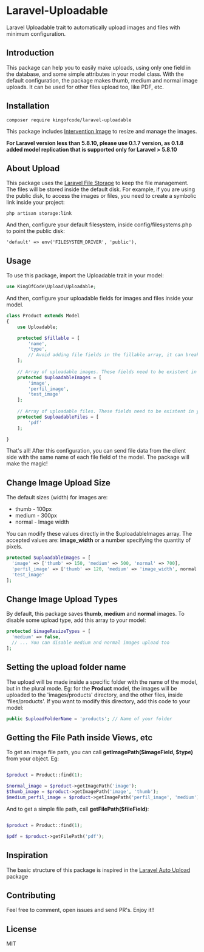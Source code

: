 # Laravel-Uploadable

Laravel Uploadable trait to automatically upload images and files with minimum configuration. 

## Introduction

This package can help you to easily make uploads, using only one field in the database, and some simple attributes in your model class. With 
the default configuration, the package makes thumb, medium and normal image uploads. It can be used for other files upload too, like PDF, etc.

## Installation

```
composer require kingofcode/laravel-uploadable
```

This package includes [Intervention Image](http://image.intervention.io/) to resize and manage the images.

**For Laravel version less than 5.8.10, please use 0.1.7 version, as 0.1.8 added model replication that is supported only for Laravel > 5.8.10**

## About Upload

This package uses the [Laravel File Storage](https://laravel.com/docs/5.5/filesystem) to keep the file management. The files will 
be stored inside the default disk. For example, if you are using the public disk, to access the images or files, you need to create a symbolic link inside your project:

```
php artisan storage:link
```

And then, configure your default filesystem, inside config/filesystems.php to point the public disk:

```
'default' => env('FILESYSTEM_DRIVER', 'public'),
```

## Usage

To use this package, import the Uploadable trait in your model:

```php
use KingOfCode\Upload\Uploadable;
```

And then, configure your uploadable fields for images and files inside your model.

```php
class Product extends Model
{
    use Uploadable;

    protected $fillable = [
        'name',
        'type',
        // Avoid adding file fields in the fillable array, it can break the correct upload
    ];
    
    // Array of uploadable images. These fields need to be existent in your database table
    protected $uploadableImages = [
        'image',
        'perfil_image',
        'test_image'
    ];
    
    // Array of uploadable files. These fields need to be existent in your database table
    protected $uploadableFiles = [
        'pdf'
    ];

}
```

That's all! After this configuration, you can send file data from the client side with the same name of each file field of the model. The package will make the magic!

## Change Image Upload Size

The default sizes (width) for images are:

* thumb - 100px
* medium - 300px
* normal - Image width

You can modify these values directly in the $uploadableImages array. The accepted values are: **image_width** or a number specifying the quantity of pixels.

```php
protected $uploadableImages = [
  'image' => ['thumb' => 150, 'medium' => 500, 'normal' => 700],
  'perfil_image' => ['thumb' => 120, 'medium' => 'image_width', normal => 2000],
  'test_image'
];
```

## Change Image Upload Types

By default, this package saves **thumb**, **medium** and **normal** images. To disable some upload type, add this array to your model:

```php
protected $imageResizeTypes = [
  'medium' => false,
  // ... You can disable medium and normal images upload too
];
```

## Setting the upload folder name

The upload will be made inside a specific folder with the name of the model, but in the plural mode. Eg: for the **Product** model, the images will be uploaded to the 'images/products' directory, and the other files, inside 'files/products'. If you want to modify this directory, add this code to your model:

```php
public $uploadFolderName = 'products'; // Name of your folder
```

## Getting the File Path inside Views, etc

To get an image file path, you can call **getImagePath($imageField, $type)** from your object. Eg:

```php

$product = Product::find(1);

$normal_image = $product->getImagePath('image');
$thumb_image = $product->getImagePath('image', 'thumb');
$medium_perfil_image = $product->getImagePath('perfil_image', 'medium');

```

And to get a simple file path, call **getFilePath($fileField)**:

```php

$product = Product::find(1);

$pdf = $product->getFilePath('pdf');

```

## Inspiration

The basic structure of this package is inspired in the [Laravel Auto Upload](https://github.com/dees040/laravel-auto-upload) package

## Contributing

Feel free to comment, open issues and send PR's. Enjoy it!!

## License

MIT

